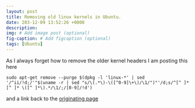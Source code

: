 ```yaml
---
layout: post
title: Removing old linux kernels in Ubuntu.
date: 203-12-09 13:52:26 +0000
description: 
img: # Add image post (optional)
fig-caption: # Add figcaption (optional)
tags: [Ubuntu]
---
```

As I always forget how to remove the older kernel headers I am posting this here

    sudo apt-get remove --purge $(dpkg -l 'linux-*' | sed '/^ii/!d;/'"$(uname -r | sed "s/\(.*\)-\([^0-9]\+\)/\1/")"'/d;s/^[^ ]* [^ ]* \([^ ]*\).*/\1/;/[0-9]/!d')

and a link back to the [originating page](http://askubuntu.com/questions/2793/how-do-i-remove-or-hide-old-kernel-versions-to-clean-up-the-boot-menu)
